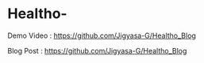 # Healtho-
Demo Video : https://github.com/Jigyasa-G/Healtho_Blog

Blog Post : https://github.com/Jigyasa-G/Healtho_Blog
